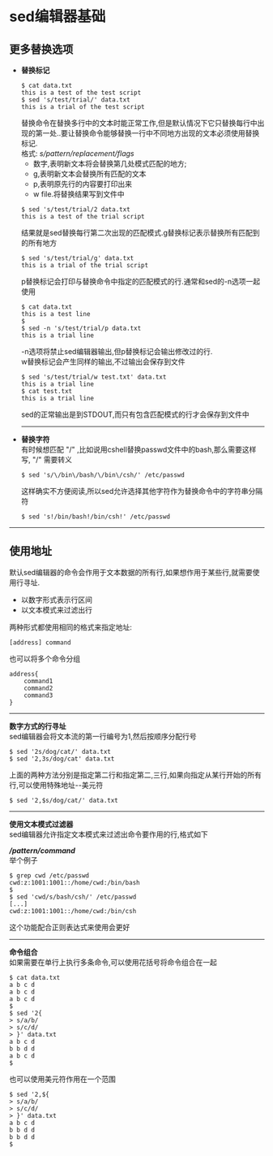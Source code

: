 # sed编辑器基础
## **更多替换选项**
+ **替换标记**
    ```shell
    $ cat data.txt
    this is a test of the test script
    $ sed 's/test/trial/' data.txt
    this is a trial of the test script
    ```
    替换命令在替换多行中的文本时能正常工作,但是默认情况下它只替换每行中出现的第一处..要让替换命令能够替换一行中不同地方出现的文本必须使用替换标记.<br />
    格式: *s/pattern/replacement/flags*
    + 数字,表明新文本将会替换第几处模式匹配的地方;
    + g,表明新文本会替换所有匹配的文本
    + p,表明原先行的内容要打印出来
    + w file.将替换结果写到文件中
    ```shell
    $ sed 's/test/trial/2 data.txt
    this is a test of the trial script
    ```
    结果就是sed替换每行第二次出现的匹配模式.g替换标记表示替换所有匹配到的所有地方
    ```shell
    $ sed 's/test/trial/g' data.txt
    this is a trial of the trial script
    ```
    p替换标记会打印与替换命令中指定的匹配模式的行.通常和sed的-n选项一起使用
    ```shell
    $ cat data.txt
    this is a test line
    $
    $ sed -n 's/test/trial/p data.txt
    this is a trial line
    ```
    -n选项将禁止sed编辑器输出,但p替换标记会输出修改过的行.
    <br />
    w替换标记会产生同样的输出,不过输出会保存到文件
    ```shell
    $ sed 's/test/trial/w test.txt' data.txt
    this is a trial line
    $ cat test.txt
    this is a trial line
    ```
    sed的正常输出是到STDOUT,而只有包含匹配模式的行才会保存到文件中
    ***
+ **替换字符** <br />
    有时候想匹配 "/" ,比如说用cshell替换passwd文件中的bash,那么需要这样写, "/" 需要转义
    ```shell
    $ sed 's/\/bin\/bash/\/bin\/csh/' /etc/passwd
    ```
    这样确实不方便阅读,所以sed允许选择其他字符作为替换命令中的字符串分隔符
    ```shell
    $ sed 's!/bin/bash!/bin/csh!' /etc/passwd
    ```
***
## **使用地址**
默认sed编辑器的命令会作用于文本数据的所有行,如果想作用于某些行,就需要使用行寻址.<br />
+ 以数字形式表示行区间
+ 以文本模式来过滤出行

两种形式都使用相同的格式来指定地址:
```
[address] command
```
也可以将多个命令分组
```
address{
    command1
    command2
    command3
}
```
***
**数字方式的行寻址**<br />
sed编辑器会将文本流的第一行编号为1,然后按顺序分配行号
```shell
$ sed '2s/dog/cat/' data.txt
$ sed '2,3s/dog/cat' data.txt
```
上面的两种方法分别是指定第二行和指定第二,三行,如果向指定从某行开始的所有行,可以使用特殊地址--美元符
```shell
$ sed '2,$s/dog/cat/' data.txt
```
***
**使用文本模式过滤器**<br />
sed编辑器允许指定文本模式来过滤出命令要作用的行,格式如下

***/pattern/command***<br />
举个例子
```shell
$ grep cwd /etc/passwd
cwd:z:1001:1001::/home/cwd:/bin/bash
$ 
$ sed 'cwd/s/bash/csh/' /etc/passwd
[...]
cwd:z:1001:1001::/home/cwd:/bin/csh
```
这个功能配合正则表达式来使用会更好
***
**命令组合**<br />
如果需要在单行上执行多条命令,可以使用花括号将命令组合在一起
```shell
$ cat data.txt
a b c d
a b c d
a b c d
$
$ sed '2{
> s/a/b/
> s/c/d/
> }' data.txt
a b c d
b b d d
a b c d
$
```
也可以使用美元符作用在一个范围
```shell
$ sed '2,${
> s/a/b/
> s/c/d/
> }' data.txt
a b c d
b b d d
b b d d
$ 
```
